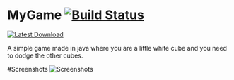 # MyGame [![Build Status](https://travis-ci.org/victorheld/MyGame.svg?branch=master)](https://travis-ci.org/victorheld/MyGame)

[![Latest Download](http://xirion.net/download1.png)](https://github.com/victorheld/MyGame/releases/latest)

A simple game made in java where you are a little white cube and you need to dodge the other cubes.

#Screenshots
![Screenshots](http://imgur.com/a/zMQyc)

